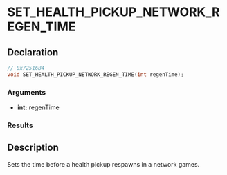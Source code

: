 # SET_HEALTH_PICKUP_NETWORK_REGEN_TIME

## Declaration
```cpp
// 0x72516B4
void SET_HEALTH_PICKUP_NETWORK_REGEN_TIME(int regenTime);
```

### Arguments
- **int:** regenTime

### Results

## Description
Sets the time before a health pickup respawns in a network games.